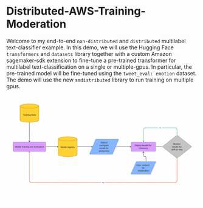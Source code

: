 # Distributed-AWS-Training-Moderation

Welcome to my end-to-end `non-distributed` and `distributed` multilabel text-classifier example. In this demo, we will use the Hugging Face `transformers` and `datasets` library together with a custom Amazon sagemaker-sdk extension to fine-tune a pre-trained transformer for multilabel text-classification on a single or multiple-gpus. In particular, the pre-trained model will be fine-tuned using the `tweet_eval: emotion` dataset. The demo will use the new `smdistributed` library to run training on multiple gpus. 
![alt text](MLOps-Workflow.png)
